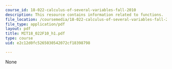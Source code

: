 ```yaml
---
course_id: 18-022-calculus-of-several-variables-fall-2010
description: This resource contains information related to functions.
file_location: /coursemedia/18-022-calculus-of-several-variables-fall-2010/e2c12d0fc5265030542072cf18398798_MIT18_022F10_h1.pdf
file_type: application/pdf
layout: pdf
title: MIT18_022F10_h1.pdf
type: course
uid: e2c12d0fc5265030542072cf18398798

---
```

None